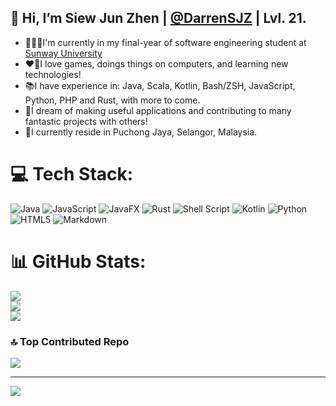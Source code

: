 ## 👋 Hi, I’m Siew Jun Zhen | [@DarrenSJZ](https://github.com/DarrenSJZ) | Lvl. 21.
- 👨🏻‍💻I'm currently in my final-year of software engineering student at [Sunway University](https://sunwayuniversity.edu.my)
- ❤️‍🔥I love games, doings things on computers, and learning new technologies!
- 📚I have experience in: Java, Scala, Kotlin, Bash/ZSH, JavaScript, Python, PHP and Rust, with more to come.
- 💭I dream of making useful applications and contributing to many fantastic projects with others!
- 🏢I currently reside in Puchong Jaya, Selangor, Malaysia.

# 💻 Tech Stack:
![Java](https://img.shields.io/badge/java-%23ED8B00.svg?style=for-the-badge&logo=openjdk&logoColor=white) ![JavaScript](https://img.shields.io/badge/javascript-%23323330.svg?style=for-the-badge&logo=javascript&logoColor=%23F7DF1E) ![JavaFX](https://img.shields.io/badge/javafx-%23FF0000.svg?style=for-the-badge&logo=javafx&logoColor=white) ![Rust](https://img.shields.io/badge/rust-%23000000.svg?style=for-the-badge&logo=rust&logoColor=white) ![Shell Script](https://img.shields.io/badge/shell_script-%23121011.svg?style=for-the-badge&logo=gnu-bash&logoColor=white) ![Kotlin](https://img.shields.io/badge/kotlin-%237F52FF.svg?style=for-the-badge&logo=kotlin&logoColor=white) ![Python](https://img.shields.io/badge/python-3670A0?style=for-the-badge&logo=python&logoColor=ffdd54) ![HTML5](https://img.shields.io/badge/html5-%23E34F26.svg?style=for-the-badge&logo=html5&logoColor=white) ![Markdown](https://img.shields.io/badge/markdown-%23000000.svg?style=for-the-badge&logo=markdown&logoColor=white)
# 📊 GitHub Stats:
![](https://github-readme-stats.vercel.app/api?username=DarrenSJZ&theme=highcontrast&hide_border=false&include_all_commits=false&count_private=false)<br/>
![](https://github-readme-streak-stats.herokuapp.com/?user=DarrenSJZ&theme=highcontrast&hide_border=false)<br/>
![](https://github-readme-stats.vercel.app/api/top-langs/?username=DarrenSJZ&theme=highcontrast&hide_border=false&include_all_commits=false&count_private=false&layout=compact)

### 🔝 Top Contributed Repo
![](https://github-contributor-stats.vercel.app/api?username=DarrenSJZ&limit=5&theme=dark&combine_all_yearly_contributions=true)

---
[![](https://visitcount.itsvg.in/api?id=DarrenSJZ&icon=2&color=10)](https://visitcount.itsvg.in)

